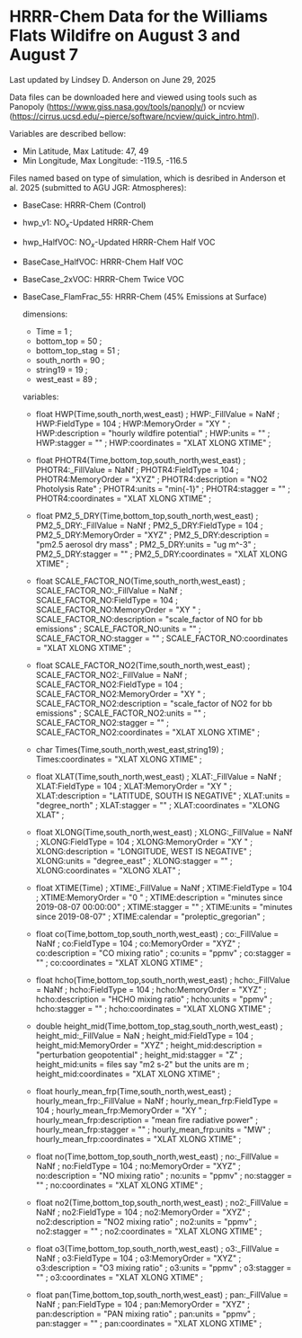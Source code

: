 # HRRR-Chem Data for the Williams Flats Wildifre on August 3 and August 7

Last updated by Lindsey D. Anderson on June 29, 2025

Data files can be downloaded here and viewed using tools such as Panopoly (https://www.giss.nasa.gov/tools/panoply/) or ncview (https://cirrus.ucsd.edu/~pierce/software/ncview/quick_intro.html).

Variables are described bellow: 
* Min Latitude, Max Latitude: 47, 49
* Min Longitude, Max Longitude: -119.5, -116.5

Files named based on type of simulation, which is desribed in Anderson et al. 2025 (submitted to AGU JGR: Atmospheres):
* BaseCase: HRRR-Chem (Control) 
* hwp_v1: NO$_x$-Updated HRRR-Chem
* hwp_HalfVOC: NO$_x$-Updated HRRR-Chem Half VOC
* BaseCase_HalfVOC: HRRR-Chem Half VOC
* BaseCase_2xVOC: HRRR-Chem Twice VOC
* BaseCase_FlamFrac_55: HRRR-Chem (45% Emissions at Surface)


  dimensions:
    * Time = 1 ;
    * bottom_top = 50 ;
    * bottom_top_stag = 51 ;
    * south_north = 90 ;
    * string19 = 19 ;
    * west_east = 89 ;

  variables:
    * float HWP(Time,south_north,west_east) ;
      HWP:_FillValue = NaNf ;
      HWP:FieldType = 104 ;
      HWP:MemoryOrder = "XY " ;
      HWP:description = "hourly wildfire potential" ;
      HWP:units = "" ;
      HWP:stagger = "" ;
      HWP:coordinates = "XLAT XLONG XTIME" ;

    * float PHOTR4(Time,bottom_top,south_north,west_east) ;
      PHOTR4:_FillValue = NaNf ;
      PHOTR4:FieldType = 104 ;
      PHOTR4:MemoryOrder = "XYZ" ;
      PHOTR4:description = "NO2 Photolysis Rate" ;
      PHOTR4:units = "min{-1}" ;
      PHOTR4:stagger = "" ;
      PHOTR4:coordinates = "XLAT XLONG XTIME" ;

    * float PM2_5_DRY(Time,bottom_top,south_north,west_east) ;
      PM2_5_DRY:_FillValue = NaNf ;
      PM2_5_DRY:FieldType = 104 ;
      PM2_5_DRY:MemoryOrder = "XYZ" ;
      PM2_5_DRY:description = "pm2.5 aerosol dry mass" ;
      PM2_5_DRY:units = "ug m^-3" ;
      PM2_5_DRY:stagger = "" ;
      PM2_5_DRY:coordinates = "XLAT XLONG XTIME" ;

    * float SCALE_FACTOR_NO(Time,south_north,west_east) ;
      SCALE_FACTOR_NO:_FillValue = NaNf ;
      SCALE_FACTOR_NO:FieldType = 104 ;
      SCALE_FACTOR_NO:MemoryOrder = "XY " ;
      SCALE_FACTOR_NO:description = "scale_factor of NO for bb emissions" ;
      SCALE_FACTOR_NO:units = "" ;
      SCALE_FACTOR_NO:stagger = "" ;
      SCALE_FACTOR_NO:coordinates = "XLAT XLONG XTIME" ;

    * float SCALE_FACTOR_NO2(Time,south_north,west_east) ;
      SCALE_FACTOR_NO2:_FillValue = NaNf ;
      SCALE_FACTOR_NO2:FieldType = 104 ;
      SCALE_FACTOR_NO2:MemoryOrder = "XY " ;
      SCALE_FACTOR_NO2:description = "scale_factor of NO2 for bb emissions" ;
      SCALE_FACTOR_NO2:units = "" ;
      SCALE_FACTOR_NO2:stagger = "" ;
      SCALE_FACTOR_NO2:coordinates = "XLAT XLONG XTIME" ;

    * char Times(Time,south_north,west_east,string19) ;
      Times:coordinates = "XLAT XLONG XTIME" ;

    * float XLAT(Time,south_north,west_east) ;
      XLAT:_FillValue = NaNf ;
      XLAT:FieldType = 104 ;
      XLAT:MemoryOrder = "XY " ;
      XLAT:description = "LATITUDE, SOUTH IS NEGATIVE" ;
      XLAT:units = "degree_north" ;
      XLAT:stagger = "" ;
      XLAT:coordinates = "XLONG XLAT" ;

    * float XLONG(Time,south_north,west_east) ;
      XLONG:_FillValue = NaNf ;
      XLONG:FieldType = 104 ;
      XLONG:MemoryOrder = "XY " ;
      XLONG:description = "LONGITUDE, WEST IS NEGATIVE" ;
      XLONG:units = "degree_east" ;
      XLONG:stagger = "" ;
      XLONG:coordinates = "XLONG XLAT" ;

    * float XTIME(Time) ;
      XTIME:_FillValue = NaNf ;
      XTIME:FieldType = 104 ;
      XTIME:MemoryOrder = "0  " ;
      XTIME:description = "minutes since 2019-08-07 00:00:00" ;
      XTIME:stagger = "" ;
      XTIME:units = "minutes since 2019-08-07" ;
      XTIME:calendar = "proleptic_gregorian" ;

    * float co(Time,bottom_top,south_north,west_east) ;
      co:_FillValue = NaNf ;
      co:FieldType = 104 ;
      co:MemoryOrder = "XYZ" ;
      co:description = "CO mixing ratio" ;
      co:units = "ppmv" ;
      co:stagger = "" ;
      co:coordinates = "XLAT XLONG XTIME" ;

    * float hcho(Time,bottom_top,south_north,west_east) ;
      hcho:_FillValue = NaNf ;
      hcho:FieldType = 104 ;
      hcho:MemoryOrder = "XYZ" ;
      hcho:description = "HCHO mixing ratio" ;
      hcho:units = "ppmv" ;
      hcho:stagger = "" ;
      hcho:coordinates = "XLAT XLONG XTIME" ;

    * double height_mid(Time,bottom_top_stag,south_north,west_east) ;
      height_mid:_FillValue = NaN ;
      height_mid:FieldType = 104 ;
      height_mid:MemoryOrder = "XYZ" ;
      height_mid:description = "perturbation geopotential" ;
      height_mid:stagger = "Z" ;
      height_mid:units = files say "m2 s-2" but the units are m ;
      height_mid:coordinates = "XLAT XLONG XTIME" ;

    * float hourly_mean_frp(Time,south_north,west_east) ;
      hourly_mean_frp:_FillValue = NaNf ;
      hourly_mean_frp:FieldType = 104 ;
      hourly_mean_frp:MemoryOrder = "XY " ;
      hourly_mean_frp:description = "mean fire radiative power" ;
      hourly_mean_frp:stagger = "" ;
      hourly_mean_frp:units = "MW" ;
      hourly_mean_frp:coordinates = "XLAT XLONG XTIME" ;

    * float no(Time,bottom_top,south_north,west_east) ;
      no:_FillValue = NaNf ;
      no:FieldType = 104 ;
      no:MemoryOrder = "XYZ" ;
      no:description = "NO mixing ratio" ;
      no:units = "ppmv" ;
      no:stagger = "" ;
      no:coordinates = "XLAT XLONG XTIME" ;

    * float no2(Time,bottom_top,south_north,west_east) ;
      no2:_FillValue = NaNf ;
      no2:FieldType = 104 ;
      no2:MemoryOrder = "XYZ" ;
      no2:description = "NO2 mixing ratio" ;
      no2:units = "ppmv" ;
      no2:stagger = "" ;
      no2:coordinates = "XLAT XLONG XTIME" ;

    * float o3(Time,bottom_top,south_north,west_east) ;
      o3:_FillValue = NaNf ;
      o3:FieldType = 104 ;
      o3:MemoryOrder = "XYZ" ;
      o3:description = "O3 mixing ratio" ;
      o3:units = "ppmv" ;
      o3:stagger = "" ;
      o3:coordinates = "XLAT XLONG XTIME" ;

    * float pan(Time,bottom_top,south_north,west_east) ;
      pan:_FillValue = NaNf ;
      pan:FieldType = 104 ;
      pan:MemoryOrder = "XYZ" ;
      pan:description = "PAN mixing ratio" ;
      pan:units = "ppmv" ;
      pan:stagger = "" ;
      pan:coordinates = "XLAT XLONG XTIME" ;
